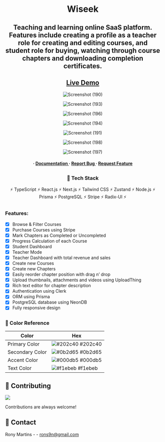 <div align='center'>

<h1>Wiseek</h1>

<h2>Teaching and learning online SaaS platform. Features include creating a profile as a teacher role for creating and editing courses, and student role for buying, watching through course chapters and downloading completion certificates.</h2>

## [Live Demo](https://wiseek.vercel.app)

![Screenshot (190)](https://github.com/Roeck/Wiseek/assets/28878478/d3d88355-8fc6-4d41-ad71-3667761a0e23)

![Screenshot (193)](https://github.com/Roeck/Wiseek/assets/28878478/51a08313-8a22-432c-9dbf-161bbf661d0d)

![Screenshot (196)](https://github.com/Roeck/Wiseek/assets/28878478/ce5ce00f-7078-4b18-b13c-a57cff3aaa7d)

![Screenshot (194)](https://github.com/Roeck/Wiseek/assets/28878478/b54cb22c-7484-454c-962d-37d9ee084d77)

![Screenshot (191)](https://github.com/Roeck/Wiseek/assets/28878478/ea6b9f6b-7008-4fa5-b236-4b9d3cddbc32)

![Screenshot (198)](https://github.com/Roeck/Wiseek/assets/28878478/b6e2e4eb-ffb0-4363-8dcf-dc28ca47ea00)

![Screenshot (197)](https://github.com/Roeck/Wiseek/assets/28878478/633ba796-f547-43a0-9212-86aaf0fde2d5)


<h4> <span> · </span> <a href="https://github.com/Roeck/Wiseek/blob/master/README.md"> Documentation </a> <span> · </span> <a href="https://github.com/Roeck/Wiseek/issues"> Report Bug </a> <span> · </span> <a href="https://github.com/Roeck/Wiseek/issues"> Request Feature </a> </h4>

##

</div>

<div align='center'>
 
### :space_invader: Tech Stack


:zap: TypeScript
:zap: React.js
:zap: Next.js
:zap: Tailwind CSS
:zap: Zustand
:zap: Node.js
:zap: Prisma
:zap: PostgreSQL
:zap: Stripe
:zap: Radix-UI :zap:

</div>

##

<h3>Features:</h3>

- [x] Browse & Filter Courses
- [x] Purchase Courses using Stripe
- [x] Mark Chapters as Completed or Uncompleted
- [x] Progress Calculation of each Course
- [x] Student Dashboard
- [x] Teacher Mode
- [x] Teacher Dashboard with total revenue and sales
- [x] Create new Courses
- [x] Create new Chapters
- [x] Easily reorder chapter position with drag n’ drop
- [x] Upload thumbnails, attachments and videos using UploadThing
- [x] Rich text editor for chapter description
- [x] Authentication using Clerk
- [x] ORM using Prisma
- [x] PostgreSQL database using NeonDB
- [x] Fully responsive design

##
 
### :art: Color Reference
| Color | Hex |
| --------------- | ---------------------------------------------------------------- |
| Primary Color | ![#202c40](https://via.placeholder.com/10/202c40?text=+) #202c40 |
| Secondary Color | ![#0b2d65](https://via.placeholder.com/10/0b2d65?text=+) #0b2d65 |
| Accent Color | ![#000db5](https://via.placeholder.com/10/000db5?text=+) #000db5 |
| Text Color | ![#f1ebeb](https://via.placeholder.com/10/f1ebeb?text=+) #f1ebeb |

##

## :wave: Contributing

<a href="https://github.com/Roeck/Frazer/graphs/contributors"> <img src="https://contrib.rocks/image?repo=Louis3797/awesome-readme-template" /> </a>

Contributions are always welcome!

## :handshake: Contact

Rony Martins - - rons9n@gmail.com






